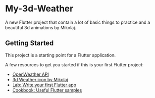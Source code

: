 # My-3d-Weather

A new Flutter project that contain a lot of basic things to practice and a beautiful 3d animations by Mikolaj.

## Getting Started

This project is a starting point for a Flutter application.

A few resources to get you started if this is your first Flutter project:

- [OpenWeather API](https://openweathermap.org/)
- [3d Weather icon by Mikolaj](https://dribbble.com/shots/16526395-3D-Weather-Icons)
- [Lab: Write your first Flutter app](https://flutter.dev/docs/get-started/codelab)
- [Cookbook: Useful Flutter samples](https://flutter.dev/docs/cookbook)

